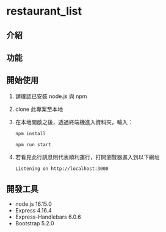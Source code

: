 # restaurant_list
## 介紹
## 功能
## 開始使用
1. 請確認已安裝 node.js 與 npm
2. clone 此專案至本地
3. 在本地開啟之後，透過終端機進入資料夾，輸入：

   ```bash
   npm install
   ```

   ```bash
   npm run start
   ```

4. 若看見此行訊息則代表順利運行，打開瀏覽器進入到以下網址

   ```bash
   Listening on http://localhost:3000
   ```

## 開發工具
- node.js 16.15.0
- Express 4.16.4
- Express-Handlebars 6.0.6
- Bootstrap 5.2.0

